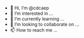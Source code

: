 - 👋 Hi, I’m @cdcaep
- 👀 I’m interested in ...
- 🌱 I’m currently learning ...
- 💞️ I’m looking to collaborate on ...
- 📫 How to reach me ...

<!---
cdcaep/cdcaep is a ✨ special ✨ repository because its `README.md` (this file) appears on your GitHub profile.
You can click the Preview link to take a look at your changes.
--->
